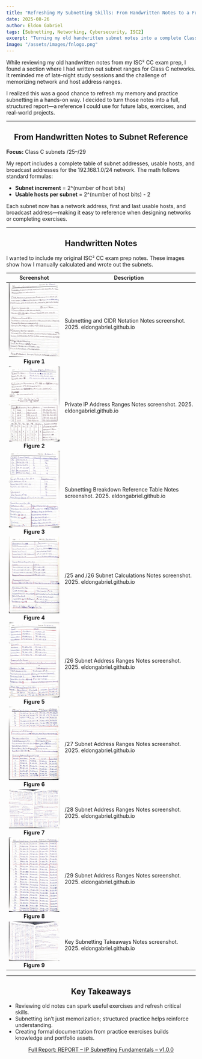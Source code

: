 ```yaml
---
title: "Refreshing My Subnetting Skills: From Handwritten Notes to a Full Class C Subnet Report"
date: 2025-08-26
author: Eldon Gabriel
tags: [Subnetting, Networking, Cybersecurity, ISC2]
excerpt: "Turning my old handwritten subnet notes into a complete Class C subnet report and a useful reference for labs and exercises."
image: "/assets/images/fnlogo.png"
---
```


While reviewing my old handwritten notes from my ISC² CC exam prep, I found a section where I had written out subnet ranges for Class C networks. It reminded me of late-night study sessions and the challenge of memorizing network and host address ranges.

I realized this was a good chance to refresh my memory and practice subnetting in a hands-on way. I decided to turn those notes into a full, structured report—a reference I could use for future labs, exercises, and real-world projects.

---

## <center>From Handwritten Notes to Subnet Reference</center>

**Focus:** Class C subnets /25–/29  

My report includes a complete table of subnet addresses, usable hosts, and broadcast addresses for the 192.168.1.0/24 network. The math follows standard formulas:

- **Subnet increment** = 2^(number of host bits)  
- **Usable hosts per subnet** = 2^(number of host bits) - 2  

Each subnet now has a network address, first and last usable hosts, and broadcast address—making it easy to reference when designing networks or completing exercises.

---

## <center> Handwritten Notes</center>

I wanted to include my original ISC² CC exam prep notes. These images show how I manually calculated and wrote out the subnets.  

<table>
  <thead>
    <tr>
      <th style="text-align:center;">Screenshot</th>
      <th>Description</th>
    </tr>
  </thead>
  <tbody>
    <tr>
      <td style="text-align:center;">
        <img src="https://raw.githubusercontent.com/EldonGabriel/eldongabriel.github.io/main/assets/notes/subnetting-and-cidr-notation-1..JPG" alt="Subnetting Notes" width="200"><br>
        <strong>Figure 1</strong>
      </td>
      <td>Subnetting and CIDR Notation Notes screenshot. 2025. eldongabriel.github.io</td>
    </tr>
    <tr>
      <td style="text-align:center;">
        <img src="https://raw.githubusercontent.com/EldonGabriel/eldongabriel.github.io/main/assets/notes/private-ip-address-ranges-binary-conversion_2.JPG" alt="Private IP Notes" width="200"><br>
        <strong>Figure 2</strong>
      </td>
      <td>Private IP Address Ranges Notes screenshot. 2025. eldongabriel.github.io</td>
    </tr>
    <tr>
      <td style="text-align:center;">
        <img src="https://raw.githubusercontent.com/EldonGabriel/eldongabriel.github.io/main/assets/notes/subnetting-breakdown-reference-table-3.JPG" alt="Subnet Table Notes" width="200"><br>
        <strong>Figure 3</strong>
      </td>
      <td>Subnetting Breakdown Reference Table Notes screenshot. 2025. eldongabriel.github.io</td>
    </tr>
    <tr>
      <td style="text-align:center;">
        <img src="https://raw.githubusercontent.com/EldonGabriel/eldongabriel.github.io/main/assets/notes/25-26-subnet-calculations-4.JPG" alt="/25 and /26 Notes" width="200"><br>
        <strong>Figure 4</strong>
      </td>
      <td>/25 and /26 Subnet Calculations Notes screenshot. 2025. eldongabriel.github.io</td>
    </tr>
    <tr>
      <td style="text-align:center;">
        <img src="https://raw.githubusercontent.com/EldonGabriel/eldongabriel.github.io/main/assets/notes/26-subnet-address-ranges-5.jpg" alt="/26 Notes" width="200"><br>
        <strong>Figure 5</strong>
      </td>
      <td>/26 Subnet Address Ranges Notes screenshot. 2025. eldongabriel.github.io</td>
    </tr>
    <tr>
      <td style="text-align:center;">
        <img src="https://raw.githubusercontent.com/EldonGabriel/eldongabriel.github.io/main/assets/notes/27-subnet-address-ranges-6.JPG" alt="/27 Notes" width="200"><br>
        <strong>Figure 6</strong>
      </td>
      <td>/27 Subnet Address Ranges Notes screenshot. 2025. eldongabriel.github.io</td>
    </tr>
    <tr>
      <td style="text-align:center;">
        <img src="https://raw.githubusercontent.com/EldonGabriel/eldongabriel.github.io/main/assets/notes/28-subnet-address-ranges-7.JPG" alt="/28 Notes" width="200"><br>
        <strong>Figure 7</strong>
      </td>
      <td>/28 Subnet Address Ranges Notes screenshot. 2025. eldongabriel.github.io</td>
    </tr>
    <tr>
      <td style="text-align:center;">
        <img src="https://raw.githubusercontent.com/EldonGabriel/eldongabriel.github.io/main/assets/notes/29-subnet-address-ranges-8.JPG" alt="/29 Notes" width="200"><br>
        <strong>Figure 8</strong>
      </td>
      <td>/29 Subnet Address Ranges Notes screenshot. 2025. eldongabriel.github.io</td>
    </tr>
    <tr>
      <td style="text-align:center;">
        <img src="https://raw.githubusercontent.com/EldonGabriel/eldongabriel.github.io/main/assets/notes/key-subnetting-takeaways-9.jpg" alt="Key Takeaways Notes" width="200"><br>
        <strong>Figure 9</strong>
      </td>
      <td>Key Subnetting Takeaways Notes screenshot. 2025. eldongabriel.github.io</td>
    </tr>
  </tbody>
</table>

---

## <center>Key Takeaways</center>

- Reviewing old notes can spark useful exercises and refresh critical skills.  
- Subnetting isn’t just memorization; structured practice helps reinforce understanding.  
- Creating formal documentation from practice exercises builds knowledge and portfolio assets.

<p align="center">
  <a href="https://github.com/EldonGabriel/eldongabriel.github.io/blob/main/assets/reports/REPORT%20%E2%80%93%20IP%20Subnetting%20Fundamentals%20%E2%80%93%20v1.0.0.pdf" target="_blank">
    Full Report: REPORT – IP Subnetting Fundamentals – v1.0.0
  </a>
